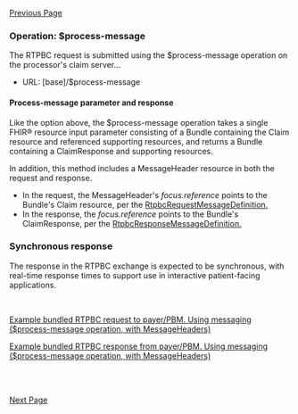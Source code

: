 [Previous Page](Information_content_and_FHIR_resources.html)

### Operation: $process-message
The RTPBC request is submitted using the $process-message operation on the processor's claim server...
* URL: [base]/$process-message

#### Process-message parameter and response
Like the option above, the $process-message operation takes a single FHIR&reg; resource input parameter consisting of a Bundle containing the Claim resource and referenced supporting resources, and returns a Bundle containing a ClaimResponse and supporting resources.

In addition, this method includes a MessageHeader resource in both the request and response.
* In the request, the MessageHeader's *focus.reference* points to the Bundle's Claim resource, per the <a href="MessageDefinition-rtpbc-request-message-definition.html">RtpbcRequestMessageDefinition.</a>
* In the response, the *focus.reference* points to the Bundle's ClaimResponse, per the <a href="MessageDefinition-rtpbc-response-message-definition.html">RtpbcResponseMessageDefinition.</a>

### Synchronous response

The response in the RTPBC exchange is expected to be synchronous, with real-time response times to support use in interactive patient-facing applications.

<br>

<a href="Bundle-rtpbc-bundle-request-03-w-header.html">Example bundled RTPBC request to payer/PBM. Using messaging ($process-message operation, with MessageHeaders)</a>

<a href="Bundle-rtpbc-bundle-response-03-w-header.html">Example bundled RTPBC response from payer/PBM. Using messaging ($process-message operation, with MessageHeaders)</a>


<br><br>

[Next Page](Security.html)